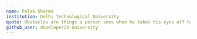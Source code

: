 ```yaml
---
name: Palak Sharma
institution: Delhi Technological University
quote: Obstacles are things a person sees when he takes his eyes off his goal.
github_user: developer22-university
---
```

